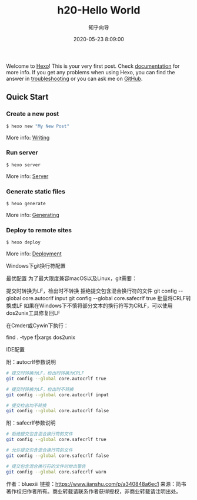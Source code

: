 ﻿---
title: h20-Hello World
date: 2020-05-23 8:09:00
author: 知乎向导
top: false
cover: false
toc: false
mathjax: false
summary: Hello World, 我是知乎向导，我来了！
categories: Hexo配置
tags:
  - Hexo
  - Theme
  - Matery
  - Markdown
---
Welcome to [Hexo](https://hexo.io/)! This is your very first post. Check [documentation](https://hexo.io/docs/) for more info. If you get any problems when using Hexo, you can find the answer in [troubleshooting](https://hexo.io/docs/troubleshooting.html) or you can ask me on [GitHub](https://github.com/hexojs/hexo/issues).

## Quick Start

### Create a new post

``` bash
$ hexo new "My New Post"
```

More info: [Writing](https://hexo.io/docs/writing.html)

### Run server

``` bash
$ hexo server
```

More info: [Server](https://hexo.io/docs/server.html)

### Generate static files

``` bash
$ hexo generate
```

More info: [Generating](https://hexo.io/docs/generating.html)

### Deploy to remote sites

``` bash
$ hexo deploy
```

More info: [Deployment](https://hexo.io/docs/one-command-deployment.html)

Windows下git换行符配置

最优配置
为了最大限度兼容macOS以及Linux，git需要：

提交时转换为LF，检出时不转换
拒绝提交包含混合换行符的文件
git config --global core.autocrlf input
git config --global core.safecrlf true
批量将CRLF转换成LF
如果在Windows下不慎将部分文本的换行符写为CRLF，可以使用dos2unix工具修复回LF

在Cmder或Cywin下执行：

find . -type f|xargs dos2unix

IDE配置

附：autocrlf参数说明

``` bash
# 提交时转换为LF，检出时转换为CRLF
git config --global core.autocrlf true

# 提交时转换为LF，检出时不转换
git config --global core.autocrlf input

# 提交检出均不转换
git config --global core.autocrlf false
```

附：safecrlf参数说明

``` bash
# 拒绝提交包含混合换行符的文件
git config --global core.safecrlf true

# 允许提交包含混合换行符的文件
git config --global core.safecrlf false

# 提交包含混合换行符的文件时给出警告
git config --global core.safecrlf warn
```

作者：bluexiii
链接：https://www.jianshu.com/p/a340848a6ec1
来源：简书
著作权归作者所有。商业转载请联系作者获得授权，非商业转载请注明出处。
